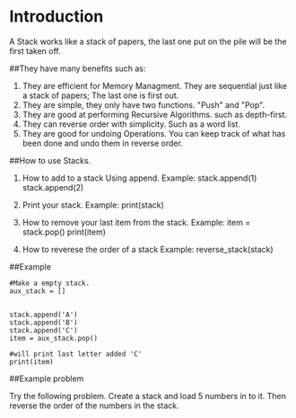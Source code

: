 # Introduction 
A Stack works like a stack of papers, the last one put on the pile will be the first taken off. 

##They have many benefits such as:
1. They are efficient for Memory Managment. They are sequential just like a stack of papers; The last one is first out.
2. They are simple, they only have two functions. "Push" and "Pop".
3. They are good at performing Recursive Algorithms. such as depth-first.
4. They can reverse order with simplicity. Such as a word list.
5. They are good for undoing Operations. You can keep track of what has been done and undo them in reverse order.

##How to use Stacks.
1. How to add to a stack
    Using append.
    Example: stack.append(1)
             stack.append(2)

2. Print your stack.
    Example: print(stack)
    
3. How to remove your last item from the stack.
    Example: item = stack.pop()
    print(item)
   
4. How to reverese the order of a stack
    Example: reverse_stack(stack)
    
    
    
##Example 
```
#Make a empty stack.
aux_stack = []
    

stack.append('A')
stack.append('B')
stack.append('C')
item = aux_stack.pop()

#will print last letter added 'C'
print(item)

```

##Example problem

Try the following problem. 
Create a stack and load 5 numbers in to it. Then reverse the order of the numbers in the stack.




